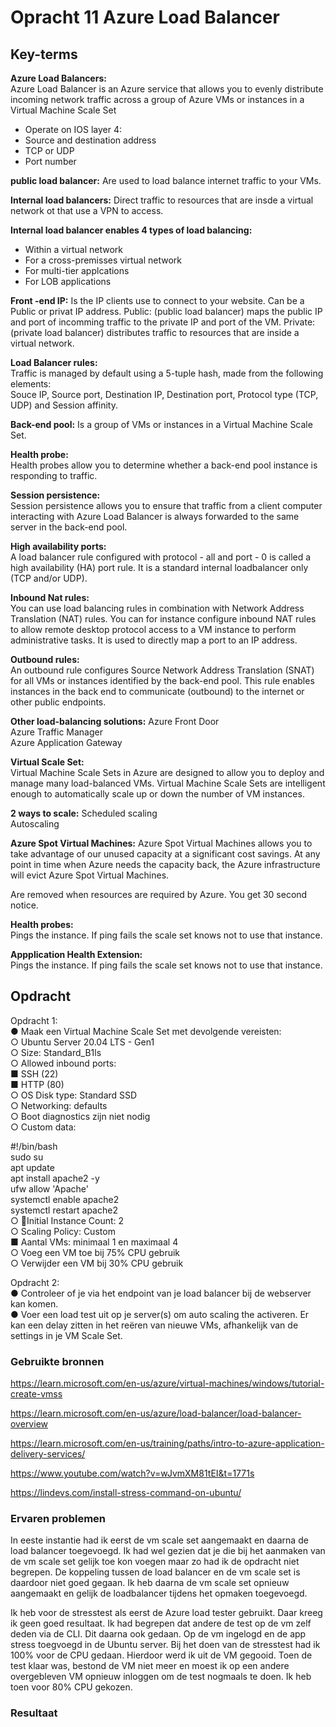 # Opracht 11 Azure Load Balancer


## Key-terms  

**Azure Load Balancers:**   
Azure Load Balancer is an Azure service that allows you to evenly distribute incoming network traffic across a group of Azure VMs or instances in a Virtual Machine Scale Set

* Operate on IOS layer 4:   
* Source and destination address  
* TCP or UDP  
* Port number  

**public load balancer:** 
Are used to load balance internet traffic to  your VMs.

**Internal load balancers:**
Direct traffic to resources that are insde a virtual network ot that use a VPN to access. 

**Internal load balancer enables 4 types of load balancing:**  
* Within a virtual network  
* For a cross-premisses virtual network  
* For multi-tier applcations  
* For LOB applications  

**Front -end IP:**
Is the IP clients use to connect to your website.
Can be a Public or privat IP address.
Public: (public load balancer) maps the public IP and port of incomming traffic to the private IP and port of the VM.
Private: (private load balancer) distributes traffic to resources that are inside a virtual network. 

**Load Balancer rules:**  
Traffic is managed by default using a 5-tuple hash, made from the following elements:  
Souce IP, Source port, Destination IP, Destination port, Protocol type (TCP, UDP) and Session affinity.

**Back-end pool:**
Is a group of VMs or instances in a Virtual Machine Scale Set.

**Health probe:**   
Health probes allow you to determine whether a back-end pool instance is responding to traffic.

**Session persistence:**  
Session persistence allows you to ensure that traffic from a client computer interacting with Azure Load Balancer is always forwarded to the same server in the back-end pool.

**High availability ports:**  
A load balancer rule configured with protocol - all and port - 0 is called a high availability (HA) port rule. It is a standard internal loadbalancer only (TCP and/or UDP). 

**Inbound Nat rules:**  
You can use load balancing rules in combination with Network Address Translation (NAT) rules. You can for instance configure inbound NAT rules to allow remote desktop protocol access to a VM instance to perform administrative tasks. It is used to directly map a port to an IP address.

**Outbound rules:**  
An outbound rule configures Source Network Address Translation (SNAT) for all VMs or instances identified by the back-end pool. This rule enables instances in the back end to communicate (outbound) to the internet or other public endpoints.  

**Other load-balancing solutions:**
Azure Front Door  
Azure Traffic Manager  
Azure Application Gateway  


**Virtual Scale Set:**  
Virtual Machine Scale Sets in Azure are designed to allow you to deploy and manage many load-balanced VMs. Virtual Machine Scale Sets are intelligent enough to automatically scale up or down the number of VM instances.

**2 ways to scale:**
Scheduled scaling  
Autoscaling

**Azure Spot Virtual Machines:**
Azure Spot Virtual Machines allows you to take advantage of our unused capacity at a significant cost savings. At any point in time when Azure needs the capacity back, the Azure infrastructure will evict Azure Spot Virtual Machines. 

Are removed when resources are required by Azure. You get 30 second notice.

**Health probes:**    
Pings the instance. If ping fails the scale set knows not to use that instance.

**Appplication Health Extension:**  
Pings the instance. If ping fails the scale set knows not to use that instance.



## Opdracht
Opdracht 1:  
●	Maak een Virtual Machine Scale Set met devolgende   vereisten:  
○	Ubuntu Server 20.04 LTS - Gen1  
○	Size: Standard_B1ls  
○	Allowed inbound ports:  
■	SSH (22)  
■	HTTP (80)  
○	OS Disk type: Standard SSD  
○	Networking: defaults  
○	Boot diagnostics zijn niet nodig  
○	Custom data:

#!/bin/bash  
sudo su  
apt update  
apt install apache2 -y  
ufw allow 'Apache'  
systemctl enable apache2  
systemctl restart apache2  
○	Initial Instance Count: 2  
○	Scaling Policy: Custom  
■	Aantal VMs: minimaal 1 en maximaal 4  
○	Voeg een VM toe bij 75% CPU gebruik  
○	Verwijder een VM bij 30% CPU gebruik  

Opdracht 2:  
●	Controleer of je via het endpoint van je load balancer bij de webserver kan komen.  
●	Voer een load test uit op je server(s) om auto scaling the activeren. Er kan een delay zitten in het    reëren van nieuwe VMs, afhankelijk van de settings in je VM Scale Set.


### Gebruikte bronnen

https://learn.microsoft.com/en-us/azure/virtual-machines/windows/tutorial-create-vmss    

https://learn.microsoft.com/en-us/azure/load-balancer/load-balancer-overview  

https://learn.microsoft.com/en-us/training/paths/intro-to-azure-application-delivery-services/

https://www.youtube.com/watch?v=wJvmXM81tEI&t=1771s  

https://lindevs.com/install-stress-command-on-ubuntu/

### Ervaren problemen
In eeste instantie had ik eerst de vm scale set aangemaakt en daarna de load balancer toegevoegd. Ik had wel gezien dat je die bij het aanmaken van de vm scale set gelijk toe kon voegen maar zo had ik de opdracht niet begrepen. De koppeling tussen de load balancer en de vm scale set is daardoor niet goed gegaan. Ik heb daarna de vm scale set opnieuw aangemaakt en gelijk de loadbalancer tijdens het opmaken toegevoegd. 

Ik heb voor de stresstest als eerst de Azure load tester gebruikt. Daar kreeg ik geen goed resultaat. Ik had begrepen dat andere de test op de vm zelf deden via de CLI. Dit daarna ook gedaan. Op de vm ingelogd en de app stress toegvoegd in de Ubuntu server. Bij het doen van de stresstest had ik 100% voor de CPU gedaan. Hierdoor werd ik uit de VM gegooid. Toen de test klaar was, bestond de VM niet meer en moest ik op een andere overgebleven VM opnieuw inloggen om de test nogmaals te doen. Ik heb toen voor 80% CPU gekozen. 

### Resultaat
